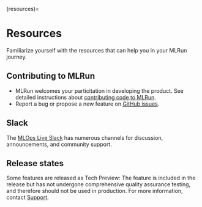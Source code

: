 (resources)=
# Resources 
Familiarize yourself with the resources that can help you in your MLRun journey.

## Contributing to MLRun

- MLRun welcomes your particitation in developing the product. See detailed instructions about [contributing code to MLRun](https://github.com/mlrun/mlrun/blob/development/CONTRIBUTING.md).
- Report a bug or propose a new feature on [GitHub issues](https://github.com/mlrun/mlrun/issues).

## Slack

The [MLOps Live Slack](https://mlopslive.slack.com) has numerous channels for discussion, announcements, and community support.

## Release states

Some features are released as Tech Preview: The feature is included in the release but has not undergone comprehensive quality assurance testing, and therefore should not be used in production.
For more information, contact [Support](mailto:support@iguazio.com).

